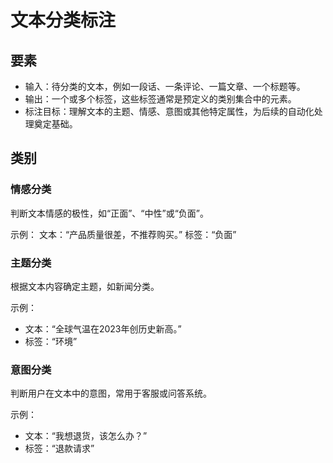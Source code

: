 # 文本分类标注

## 要素

- 输入：待分类的文本，例如一段话、一条评论、一篇文章、一个标题等。
- 输出：一个或多个标签，这些标签通常是预定义的类别集合中的元素。
- 标注目标：理解文本的主题、情感、意图或其他特定属性，为后续的自动化处理奠定基础。

## 类别

### 情感分类

判断文本情感的极性，如“正面”、“中性”或“负面”。

示例：
文本：“产品质量很差，不推荐购买。”
标签：“负面”

### 主题分类

根据文本内容确定主题，如新闻分类。

示例：
- 文本：“全球气温在2023年创历史新高。”
- 标签：“环境”

### 意图分类

判断用户在文本中的意图，常用于客服或问答系统。

示例：
- 文本：“我想退货，该怎么办？”
- 标签：“退款请求”
